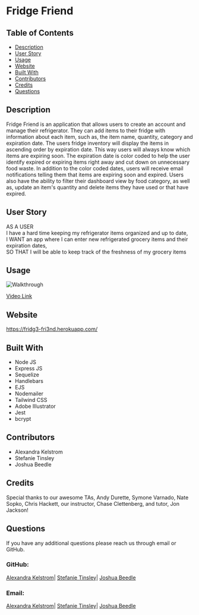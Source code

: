 # Fridge Friend
## Table of Contents
* [Description](#description)
* [User Story](#user-story)
* [Usage](#usage)
* [Website](#website)
* [Built With](#built-with)
* [Contributors](#contributors)
* [Credits](#credits)
* [Questions](#questions)
## Description
Fridge Friend is an application that allows users to create an account and manage their refrigerator. They can add items to their fridge with information about each item, such as, the item name, quantity, category and expiration date. The users fridge inventory will display the items in ascending order by expiration date. This way users will always know which items are expiring soon. The expiration date is color coded to help the user identify expired or expiring items right away and cut down on unnecessary food waste. In addition to the color coded dates, users will receive email notifications telling them that items are expiring soon and expired. Users also have the ability to filter their dashboard view by food category, as well as, update an item's quantity and delete items they have used or that have expired.
## User Story
AS A USER </br>
I have a hard time keeping my refrigerator items organized and up to date,</br>
I WANT an app where I can enter new refrigerated grocery items and their expiration dates, </br>
SO THAT I will be able to keep track of the freshness of my grocery items 

## Usage
![Walkthrough](./public/images/fridge-friend-walkthrough.gif)

[Video Link](https://drive.google.com/file/d/1UJUaD_XzF-mi68LD6efGa-RT3N1JIy0q/view)
## Website
https://fridg3-fri3nd.herokuapp.com/
## Built With
* Node JS
* Express JS
* Sequelize
* Handlebars
* EJS
* Nodemailer
* Tailwind CSS
* Adobe Illustrator
* Jest
* bcrypt
## Contributors
* Alexandra Kelstrom
* Stefanie Tinsley
* Joshua Beedle
## Credits
Special thanks to our awesome TAs, Andy Durette, Symone Varnado, Nate Sopko, Chris Hackett, our instructor, Chase Clettenberg, and tutor, Jon Jackson!
## Questions
If you have any additional questions please reach us through email or GitHub.

### GitHub: 

[Alexandra Kelstrom](https://github.com/akelstrom)|
[Stefanie Tinsley](https://github.com/steftinsley)|
[Joshua Beedle](https://github.com/jbeedle19)

### Email: 

[Alexandra Kelstrom](mailto:akelstrom@gmail.com)|
[Stefanie Tinsley](mailto:stefaniectinsley@gmail.com)|
[Joshua Beedle](mailto:josh.beedle@gmail.com)
